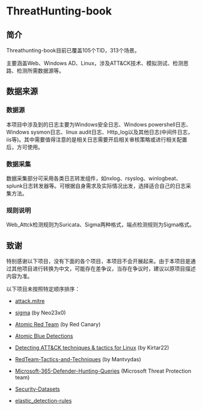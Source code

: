 # ThreatHunting-book

## 简介

Threathunting-book目前已覆盖105个TID，313个场景。

主要涵盖Web、Windows AD、Linux，涉及ATT&CK技术、模拟测试、检测思路、检测所需数据源等。

## 数据来源

### 数据源

本项目中涉及到的日志主要为Windows安全日志、Windows powershell日志、Windows sysmon日志、linux audit日志、Http_log以及其他日志(中间件日志，iis等)。其中需要值得注意的是相关日志需要开启相关审核策略或进行相关配置后，方可使用。

### 数据采集

数据采集部分可采用各类日志转发组件，如nxlog、rsyslog、winlogbeat、splunk日志转发器等。可根据自身需求及实际情况出发，选择适合自己的日志采集方法。

### 规则说明

Web_Attck检测规则为Suricata、Sigma两种格式，端点检测规则为Sigma格式。

## 致谢

特别感谢以下项目，没有下面的各个项目，本项目不会开展起来。由于本项目是通过其他项目进行转换为中文，可能存在差争议，当存在争议时，建议以原项目描述内容为准。

以下项目未按照特定顺序排序：

- [attack.mitre](https://attack.mitre.org/)

- [sigma](https://github.com/Neo23x0/sigma) (by Neo23x0)

- [Atomic Red Team](https://github.com/redcanaryco/atomic-red-team)  (by Red Canary)

- [Atomic Blue Detections](https://eqllib.readthedocs.io/en/latest/atomicblue.html)

- [Detecting ATT&CK techniques & tactics for Linux](https://github.com/Kirtar22/Litmus_Test) (by Kirtar22)

- [RedTeam-Tactics-and-Techniques](https://github.com/mantvydasb/RedTeam-Tactics-and-Techniques) (by Mantvydas)
  
- [Microsoft-365-Defender-Hunting-Queries](https://github.com/microsoft/Microsoft-365-Defender-Hunting-Queries)  (Microsoft Threat Protection team)

- [Security-Datasets](https://github.com/OTRF/Security-Datasets/)

- [elastic_detection-rules](https://github.com/elastic/detection-rules/tree/main/rules)
